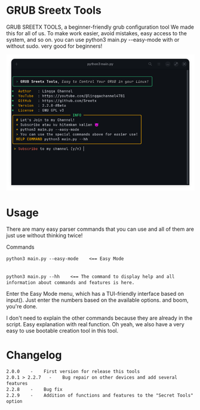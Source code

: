 # GRUB Sreetx Tools
GRUB SREETX TOOLS, a beginner-friendly grub configuration tool
We made this for all of us. To make work easier, avoid mistakes, easy access to the system, and so on.
you can use python3 main.py --easy-mode with or without sudo. very good for beginners!

![GRUB Sreetx Tools](https://github.com/Sreetx/gstools/blob/master/Cuplikan%20Layar%20Dari%202025-08-14%2017-02-20.png?raw=true)

# Usage
There are many easy parser commands that you can use and all of them are just use without thinking twice!

Commands


    python3 main.py --easy-mode    <== Easy Mode


    python3 main.py --hh    <== The command to display help and all information about commands and features is here.


Enter the Easy Mode menu, which has a TUI-friendly interface based on input(). Just enter the numbers based on the available options. and boom, you're done.

I don't need to explain the other commands because they are already in the script. Easy explanation with real function.
Oh yeah, we also have a very easy to use bootable creation tool in this tool.

# Changelog

    2.0.0    -    First version for release this tools
    2.0.1 > 2.2.7   -    Bug repair on other devices and add several features
    2.2.8    -    Bug fix
    2.2.9    -    Addition of functions and features to the "Secret Tools" option
